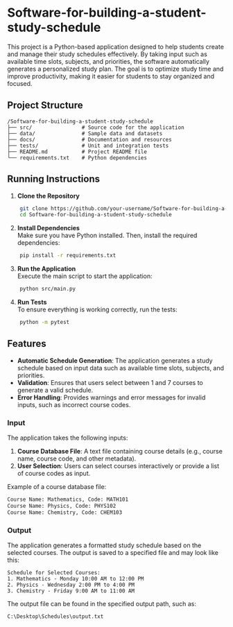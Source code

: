 # Software-for-building-a-student-study-schedule
This project is a Python-based application designed to help students create and manage their study schedules effectively. By taking input such as available time slots, subjects, and priorities, the software automatically generates a personalized study plan. The goal is to optimize study time and improve productivity, making it easier for students to stay organized and focused.

## Project Structure

```
/Software-for-building-a-student-study-schedule
├── src/                # Source code for the application
├── data/               # Sample data and datasets
├── docs/               # Documentation and resources
├── tests/              # Unit and integration tests
├── README.md           # Project README file
└── requirements.txt    # Python dependencies
```

## Running Instructions

1. **Clone the Repository**  
```bash
    git clone https://github.com/your-username/Software-for-building-a-student-study-schedule.git
    cd Software-for-building-a-student-study-schedule
```

2. **Install Dependencies**  
    Make sure you have Python installed. Then, install the required dependencies:
```bash
    pip install -r requirements.txt
 ```

3. **Run the Application**  
    Execute the main script to start the application:
```bash
    python src/main.py
```

4. **Run Tests**  
    To ensure everything is working correctly, run the tests:
```bash
    python -m pytest
```

## Features

- **Automatic Schedule Generation**: The application generates a study schedule based on input data such as available time slots, subjects, and priorities.
- **Validation**: Ensures that users select between 1 and 7 courses to generate a valid schedule.
- **Error Handling**: Provides warnings and error messages for invalid inputs, such as incorrect course codes.

### Input
The application takes the following inputs:
1. **Course Database File**: A text file containing course details (e.g., course name, course code, and other metadata).
2. **User Selection**: Users can select courses interactively or provide a list of course codes as input.

Example of a course database file:
```bash
Course Name: Mathematics, Code: MATH101
Course Name: Physics, Code: PHYS102
Course Name: Chemistry, Code: CHEM103
```

### Output
The application generates a formatted study schedule based on the selected courses. The output is saved to a specified file and may look like this:
```bsh
Schedule for Selected Courses:
1. Mathematics - Monday 10:00 AM to 12:00 PM
2. Physics - Wednesday 2:00 PM to 4:00 PM
3. Chemistry - Friday 9:00 AM to 11:00 AM
```

The output file can be found in the specified output path, such as:
```bash
C:\Desktop\Schedules\output.txt
```